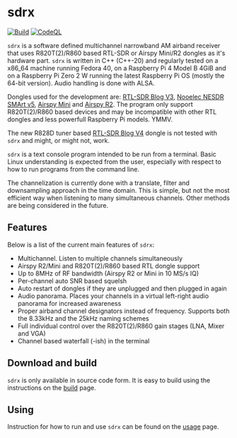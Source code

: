 sdrx
====

[![Build](https://github.com/johanhedin/sdrx/actions/workflows/ci.yaml/badge.svg)](https://github.com/johanhedin/sdrx/actions/workflows/ci.yaml)
[![CodeQL](https://github.com/johanhedin/sdrx/actions/workflows/codeql-analysis.yaml/badge.svg)](https://github.com/johanhedin/sdrx/actions/workflows/codeql-analysis.yaml)

`sdrx` is a software defined multichannel narrowband AM airband receiver that
uses R820T(2)/R860 based RTL-SDR or Airspy Mini/R2 dongles as it's hardware
part. `sdrx` is written in C++ (C++-20) and regularly tested on a x86_64 machine
running Fedora 40, on a Raspberry Pi 4 Model B 4GiB and on a Raspberry Pi Zero 2 W
running the latest Raspberry Pi OS (mostly the 64-bit version). Audio handling
is done with ALSA.

Dongles used for the development are: [RTL-SDR Blog V3](https://www.rtl-sdr.com/buy-rtl-sdr-dvb-t-dongles),
[Nooelec NESDR SMArt v5](https://www.nooelec.com/store/sdr/sdr-receivers/smart/nesdr-smart-sdr.html),
[Airspy Mini](https://airspy.com/airspy-mini) and [Airspy R2](https://airspy.com/airspy-r2).
The program only support R820T(2)/R860 based devices and may be incompatible
with other RTL dongles and less powerfull Raspberry Pi models. YMMV.

The new R828D tuner based [RTL-SDR Blog V4](https://www.rtl-sdr.com/buy-rtl-sdr-dvb-t-dongles)
dongle is not tested with `sdrx` and might, or might not, work.

`sdrx` is a text console program intended to be run from a terminal. Basic Linux
understanding is expected from the user, especially with respect to how to
run programs from the command line.

The channelization is currently done with a translate, filter and downsampling
approach in the time domain. This is simple, but not the most efficient way
when listening to many simultaneous channels. Other methods are being considered
in the future.


Features
----
Below is a list of the current main features of `sdrx`:

 * Multichannel. Listen to multiple channels simultaneously
 * Airspy R2/Mini and R820T(2)/R860 based RTL dongle support
 * Up to 8MHz of RF bandwidth (Airspy R2 or Mini in 10 MS/s IQ)
 * Per-channel auto SNR based squelsh
 * Auto restart of dongles if they are unplugged and then plugged in again
 * Audio panorama. Places your channels in a virtual left-right audio panorama for increased awareness
 * Proper airband channel designators instead of frequency. Supports both the 8.33kHz and the 25kHz naming schemes
 * Full individual control over the R820T(2)/R860 gain stages (LNA, Mixer and VGA)
 * Channel based waterfall (-ish) in the terminal


Download and build
----
`sdrx` is only available in source code form. It is easy to build using the
instructions on the [build](doc/BUILD.md) page.


Using
----
Instruction for how to run and use `sdrx` can be found on the [usage](doc/USING.md)
page.
